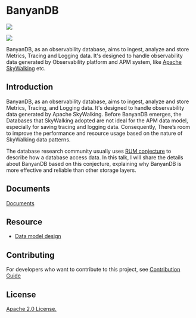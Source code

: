 # BanyanDB

![](https://github.com/apache/skywalking-banyandb/workflows/Build/badge.svg?branch=main)

![](./assets/banyandb_small.jpg)

BanyanDB, as an observability database, aims to ingest, analyze and store Metrics, Tracing and Logging data.
It's designed to handle observability data generated by Observability platform and APM system, like [Apache SkyWalking](https://github.com/apache/skywalking) etc.

## Introduction

BanyanDB, as an observability database, aims to ingest, analyze and store Metrics, Tracing, and Logging data. It's designed to handle observability data generated by Apache SkyWalking. Before BanyanDB emerges, the Databases that SkyWalking adopted are not ideal for the APM data model, especially for saving tracing and logging data. Consequently, There’s room to improve the performance and resource usage based on the nature of SkyWalking data patterns.

The database research community usually uses [RUM conjecture](http://daslab.seas.harvard.edu/rum-conjecture/) to describe how a database access data. In this talk, I will share the details about BanyanDB based on this conjecture, explaining why BanyanDB is more effective and reliable than other storage layers.

## Documents

[Documents](./docs/)

## Resource

- [Data model design](https://docs.google.com/document/d/1XFzHWXSWyIC7AVNIx0ifQ0eJAJYfoPO-2j_lgbl9zu8/edit?usp=sharing)

## Contributing

For developers who want to contribute to this project, see [Contribution Guide](CONTRIBUTING.md)

## License

[Apache 2.0 License.](/LICENSE)
